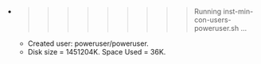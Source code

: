 * >>>>>>>>> Running inst-min-con-users-poweruser.sh ...
  * Created user: poweruser/poweruser.
  * Disk size = 1451204K. Space Used = 36K.
